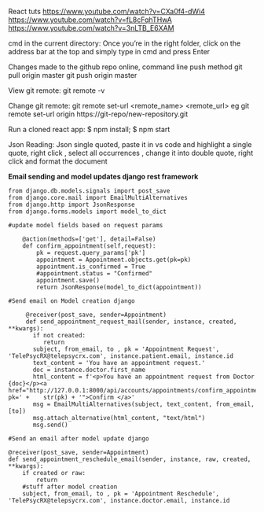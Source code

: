 React tuts
https://www.youtube.com/watch?v=CXa0f4-dWi4
https://www.youtube.com/watch?v=fL8cFqhTHwA
https://www.youtube.com/watch?v=3nLTB_E6XAM


cmd in the current directory: 
Once you’re in the right folder, click on the address bar at the top and simply type in cmd and press Enter

Changes made to the github repo online, command line push method
git pull origin master
git push origin master

View git remote: git remote -v

Change git remote: git remote set-url <remote_name> <remote_url> eg git remote set-url origin https://git-repo/new-repository.git

Run a cloned react app: $ npm install; $ npm start

Json Reading: Json single quoted, paste it in vs code and highlight a single quote, right click , select all occurrences , change it into double quote, right click and format the document













**Email sending and model updates django rest framework**

```from django.dispatch import receiver
from django.db.models.signals import post_save
from django.core.mail import EmailMultiAlternatives
from django.http import JsonResponse
from django.forms.models import model_to_dict

#update model fields based on request params

    @action(methods=['get'], detail=False)
    def confirm_appointment(self,request):
        pk = request.query_params['pk']
        appointment = Appointment.objects.get(pk=pk)
        appointment.is_confirmed = True
        #appointment.status = "Confirmed"
        appointment.save()
        return JsonResponse(model_to_dict(appointment))

#Send email on Model creation django
     
     @receiver(post_save, sender=Appointment)
     def send_appointment_request_mail(sender, instance, created, **kwargs):
       if not created:
          return
       subject, from_email, to , pk = 'Appointment Request', 'TelePsycRX@telepsycrx.com', instance.patient.email, instance.id
       text_content = 'You have an appointment request.'  
       doc = instance.doctor.first_name
       html_content = f'<p>You have an appointment request from Doctor {doc}</p><a href="http://127.0.0.1:8000/api/accounts/appointments/confirm_appointment/?pk=' +    str(pk) + '">Confirm </a>'
       msg = EmailMultiAlternatives(subject, text_content, from_email, [to])
       msg.attach_alternative(html_content, "text/html")
       msg.send()

#Send an email after model update django

@receiver(post_save, sender=Appointment)
def send_appointment_reschedule_email(sender, instance, raw, created, **kwargs):
    if created or raw:
        return
    #stuff after model creation    
    subject, from_email, to , pk = 'Appointment Reschedule', 'TelePsycRX@telepsycrx.com', instance.doctor.email, instance.id
